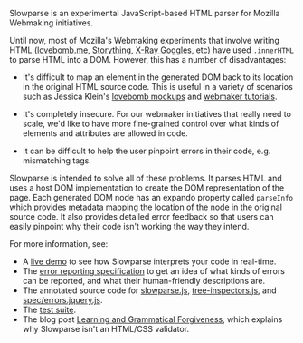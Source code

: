 Slowparse is an experimental JavaScript-based HTML parser for Mozilla Webmaking initiatives.

Until now, most of Mozilla's Webmaking experiments that involve writing HTML ([lovebomb.me][], [Storything][], [X-Ray Goggles][], etc) have used `.innerHTML` to parse HTML into a DOM. However, this has a number of disadvantages:

* It's difficult to map an element in the generated DOM back to its location in the original HTML source code. This is useful in a variety of scenarios such as Jessica Klein's [lovebomb mockups][] and [webmaker tutorials][].

* It's completely insecure. For our webmaker initiatives that really need to scale, we'd like to have more fine-grained control over what kinds of elements and attributes are allowed in code.

* It can be difficult to help the user pinpoint errors in their code, e.g. mismatching tags.

Slowparse is intended to solve all of these problems. It parses HTML and uses a host DOM implementation to create the DOM representation of the page. Each generated DOM node has an expando property called `parseInfo` which provides metadata mapping the location of the node in the original source code. It also provides detailed error feedback so that users can easily pinpoint why their code isn't working the way they intend.

For more information, see:

  * A [live demo][] to see how Slowparse interprets your code in real-time.
  * The [error reporting specification][] to get an idea of what kinds of errors can be reported, and what their human-friendly descriptions are.
  * The annotated source code for [slowparse.js][], [tree-inspectors.js][], and [spec/errors.jquery.js][].
  * The [test suite][].
  * The blog post [Learning and Grammatical Forgiveness][learning], which explains why Slowparse isn't an HTML/CSS validator.

  [lovebomb.me]: http://lovebomb.me
  [Storything]: http://storything.toolness.org/
  [X-Ray Goggles]: http://hackasaurus.org/goggles/
  [lovebomb mockups]: http://jessicaklein.blogspot.com/2012/03/iterating-on-bombs.html
  [webmaker tutorials]: http://www.toolness.com/wp/2012/03/webmaker-tutorial-prototyping/
  [error reporting specification]: http://mozilla.github.com/slowparse/spec/
  [live demo]: http://mozilla.github.com/slowparse/demo/
  [slowparse.js]: http://mozilla.github.com/slowparse/
  [tree-inspectors.js]: http://mozilla.github.com/slowparse/?tree-inspectors.js
  [spec/errors.jquery.js]: http://mozilla.github.com/slowparse/?errors.jquery.js
  [test suite]: http://mozilla.github.com/slowparse/test/
  [learning]: http://www.toolness.com/wp/2012/04/learning-and-grammatical-forgiveness/

